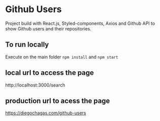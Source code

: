 # Github Users

Project build with React.js, Styled-components, Axios and Github API to show Github users and their repositories.

## To run locally

Execute on the main folder ```npm install``` and ```npm start```

## local url to access the page

http://localhost:3000/search

## production url to acess the page
https://diegochagas.com/github-users
